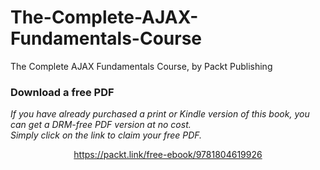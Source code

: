 # The-Complete-AJAX-Fundamentals-Course
The Complete AJAX Fundamentals Course, by Packt Publishing
### Download a free PDF

 <i>If you have already purchased a print or Kindle version of this book, you can get a DRM-free PDF version at no cost.<br>Simply click on the link to claim your free PDF.</i>
<p align="center"> <a href="https://packt.link/free-ebook/9781804619926">https://packt.link/free-ebook/9781804619926 </a> </p>